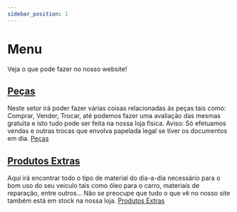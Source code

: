 ```yaml
---
sidebar_position: 1
---
```


# Menu

Veja o que pode fazer no nosso website!

## [Peças](docs\category/peças.md)
Neste setor irá poder fazer várias coisas relacionadas ás peças tais como:
Comprar, Vender, Trocar, até podemos fazer uma avaliação das mesmas gratuita e
isto tudo pode ser feita na nossa loja fisica. Aviso: Só efetuamos vendas e outras
trocas que envolva papelada legal se tiver os documentos em dia.
[Peças](docs\category/peças.md)


## [Produtos Extras](docs\category/produtos-extras.md)
Aqui irá encontrar todo o tipo de material do dia-a-dia necessário para o bom uso
do seu veículo tais como óleo para o carro, materiais de reparação, entre outros...
Não se preocupe que tudo o que vê no nosso site também está em stock na nossa loja.
[Produtos Extras](docs\category/produtos-extras.md)